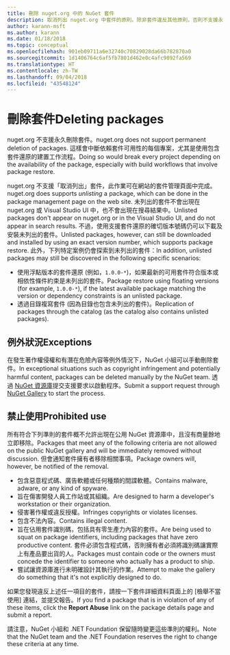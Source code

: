 ```yaml
---
title: 刪除 nuget.org 中的 NuGet 套件
description: 取消列出 nuget.org 中套件的原則。除非套件違反其他原則，否則不支援永久刪除。
author: karann-msft
ms.author: karann
ms.date: 01/18/2018
ms.topic: conceptual
ms.openlocfilehash: 901eb09711a6e32740c70829028da66b782870a0
ms.sourcegitcommit: 1d1406764c6af5fb7801d462e0c4afc9092fa569
ms.translationtype: HT
ms.contentlocale: zh-TW
ms.lasthandoff: 09/04/2018
ms.locfileid: "43548124"
---
```

# <a name="deleting-packages"></a><span data-ttu-id="c2eb4-103">刪除套件</span><span class="sxs-lookup"><span data-stu-id="c2eb4-103">Deleting packages</span></span>

<span data-ttu-id="c2eb4-104">nuget.org 不支援永久刪除套件。</span><span class="sxs-lookup"><span data-stu-id="c2eb4-104">nuget.org does not support permanent deletion of packages.</span></span> <span data-ttu-id="c2eb4-105">這樣會中斷依賴套件可用性的每個專案，尤其是使用包含套件還原的建置工作流程。</span><span class="sxs-lookup"><span data-stu-id="c2eb4-105">Doing so would break every project depending on the availability of the package, especially with build workflows that involve package restore.</span></span>

<span data-ttu-id="c2eb4-106">nuget.org 不支援「取消列出」套件，此作業可在網站的套件管理頁面中完成。</span><span class="sxs-lookup"><span data-stu-id="c2eb4-106">nuget.org does supports *unlisting* a package, which can be done in the package management page on the web site.</span></span> <span data-ttu-id="c2eb4-107">未列出的套件不會出現在 nuget.org 或 Visual Studio UI 中，也不會出現在搜尋結果中。</span><span class="sxs-lookup"><span data-stu-id="c2eb4-107">Unlisted packages don't appear on nuget.org or in the Visual Studio UI, and do not appear in search results.</span></span> <span data-ttu-id="c2eb4-108">不過，使用支援套件還原的確切版本號碼仍可以下載及安裝未列出的套件。</span><span class="sxs-lookup"><span data-stu-id="c2eb4-108">Unlisted packages, however, can still be downloaded and installed by using an exact version number, which supports package restore.</span></span> <span data-ttu-id="c2eb4-109">此外，下列特定案例仍會探索到未列出的套件：</span><span class="sxs-lookup"><span data-stu-id="c2eb4-109">In addition, unlisted packages may still be discovered in the following specific scenarios:</span></span>

- <span data-ttu-id="c2eb4-110">使用浮點版本的套件還原 (例如，`1.0.0-*`)，如果最新的可用套件符合版本或相依性條件約束是未列出的套件。</span><span class="sxs-lookup"><span data-stu-id="c2eb4-110">Package restore using floating versions (for example, `1.0.0-*`), if the latest available package matching the version or dependency constraints is an unlisted package.</span></span>
- <span data-ttu-id="c2eb4-111">透過目錄複寫套件 (因為目錄也包含未列出的套件)。</span><span class="sxs-lookup"><span data-stu-id="c2eb4-111">Replication of packages through the catalog (as the catalog also contains unlisted packages).</span></span>

## <a name="exceptions"></a><span data-ttu-id="c2eb4-112">例外狀況</span><span class="sxs-lookup"><span data-stu-id="c2eb4-112">Exceptions</span></span>

<span data-ttu-id="c2eb4-113">在發生著作權侵權和有潛在危險內容等例外情況下，NuGet 小組可以手動刪除套件。</span><span class="sxs-lookup"><span data-stu-id="c2eb4-113">In exceptional situations such as copyright infringement and potentially harmful content, packages can be deleted manually by the NuGet team.</span></span> <span data-ttu-id="c2eb4-114">透過 [NuGet 資源庫](http://www.nuget.org)提交支援要求以啟動程序。</span><span class="sxs-lookup"><span data-stu-id="c2eb4-114">Submit a support request through [NuGet Gallery](http://www.nuget.org) to start the process.</span></span>

## <a name="prohibited-use"></a><span data-ttu-id="c2eb4-115">禁止使用</span><span class="sxs-lookup"><span data-stu-id="c2eb4-115">Prohibited use</span></span>

<span data-ttu-id="c2eb4-116">所有符合下列準則的套件概不允許出現在公用 NuGet 資源庫中，且沒有商量餘地立即移除。</span><span class="sxs-lookup"><span data-stu-id="c2eb4-116">Packages that meet any of the following criteria are not allowed on the public NuGet gallery and will be immediately removed without discussion.</span></span> <span data-ttu-id="c2eb4-117">但會通知套件擁有者移除相關事項。</span><span class="sxs-lookup"><span data-stu-id="c2eb4-117">Package owners will, however, be notified of the removal.</span></span>

- <span data-ttu-id="c2eb4-118">包含惡意程式碼、廣告軟體或任何種類的間諜軟體。</span><span class="sxs-lookup"><span data-stu-id="c2eb4-118">Contains malware, adware, or any kind of spyware.</span></span>
- <span data-ttu-id="c2eb4-119">旨在傷害開發人員工作站或其組織。</span><span class="sxs-lookup"><span data-stu-id="c2eb4-119">Are designed to harm a developer's workstation or their organization.</span></span>
- <span data-ttu-id="c2eb4-120">侵害著作權或違反授權。</span><span class="sxs-lookup"><span data-stu-id="c2eb4-120">Infringes copyrights or violates licenses.</span></span>
- <span data-ttu-id="c2eb4-121">包含不法內容。</span><span class="sxs-lookup"><span data-stu-id="c2eb4-121">Contains illegal content.</span></span>
- <span data-ttu-id="c2eb4-122">旨在佔用套件識別碼，包括具有零生產力內容的套件。</span><span class="sxs-lookup"><span data-stu-id="c2eb4-122">Are being used to squat on package identifiers, including packages that have zero productive content.</span></span> <span data-ttu-id="c2eb4-123">套件必須包含程式碼，否則擁有者必須將識別碼讓實際上有產品要出貨的人。</span><span class="sxs-lookup"><span data-stu-id="c2eb4-123">Packages must contain code or the owners must concede the identifier to someone who actually has a product to ship.</span></span>
- <span data-ttu-id="c2eb4-124">嘗試讓資源庫進行未明確設計其執行的作業。</span><span class="sxs-lookup"><span data-stu-id="c2eb4-124">Attempt to make the gallery do something that it's not explicitly designed to do.</span></span>

<span data-ttu-id="c2eb4-125">如果您發現違反上述任一項目的套件，請按一下套件詳細資料頁面上的 [檢舉不當使用] 連結，並提交報告。</span><span class="sxs-lookup"><span data-stu-id="c2eb4-125">If you find a package that is in violation of any of these items, click the **Report Abuse** link on the package details page and submit a report.</span></span>

<span data-ttu-id="c2eb4-126">請注意，NuGet 小組和 .NET Foundation 保留隨時變更這些準則的權利。</span><span class="sxs-lookup"><span data-stu-id="c2eb4-126">Note that the NuGet team and the .NET Foundation reserves the right to change these criteria at any time.</span></span>

